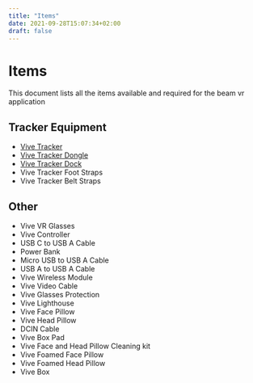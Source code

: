 ```yaml
---
title: "Items"
date: 2021-09-28T15:07:34+02:00
draft: false
---
```


# Items

This document lists all the items available and required for the beam vr application

## Tracker Equipment

- [Vive Tracker](/docs/items/vive-tracker)
- [Vive Tracker Dongle](/docs/items/vive-tracker-dongle)
- [Vive Tracker Dock](docs/items/vive-tracker-dock)
- Vive Tracker Foot Straps
- Vive Tracker Belt Straps

## Other
- Vive VR Glasses
- Vive Controller
- USB C to USB A Cable
- Power Bank
- Micro USB to USB A Cable
- USB A to USB A Cable
- Vive Wireless Module
- Vive Video Cable
- Vive Glasses Protection
- Vive Lighthouse
- Vive Face Pillow
- Vive Head Pillow
- DCIN Cable
- Vive Box Pad
- Vive Face and Head Pillow Cleaning kit
- Vive Foamed Face Pillow
- Vive Foamed Head Pillow
- Vive Box
